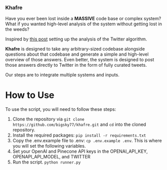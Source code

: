### Khafre

Have you ever been lost inside a **MASSIVE** code base or complex system? What if you wanted high-level analysis of the system without getting lost in the weeds?

Inspired by [this post](https://python.langchain.com/en/latest/use_cases/code/twitter-the-algorithm-analysis-deeplake.html?highlight=twitter) setting up the analysis of the Twitter algorithm.

**Khafre** is designed to take any arbitrary-sized codebase alongside questions about that codebase and generate a simple and high-level overview of those answers. Even better, the system is designed to post those answers directly to Twitter in the form of fully curated tweets.

Our steps are to integrate multiple systems and inputs. 

# How to Use<a name="how-to-use"></a>
To use the script, you will need to follow these steps:

1. Clone the repository via `git clone https://github.com/bigsky77/khafre.git` and `cd` into the cloned repository.
2. Install the required packages: `pip install -r requirements.txt`
3. Copy the .env.example file to .env: `cp .env.example .env`. This is where you will set the following variables.
4. Set your OpenAI and Pinecone API keys in the OPENAI_API_KEY, OPENAPI_API_MODEL, and TWITTER
4. Run the script. `python runner.py`
